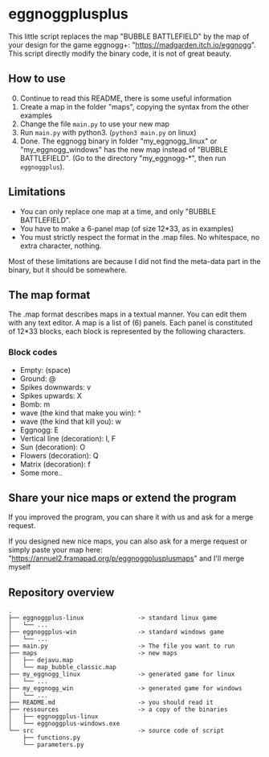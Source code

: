 # eggnoggplusplus #

This little script replaces the map "BUBBLE BATTLEFIELD" by the map of your design for the game eggnogg+: "https://madgarden.itch.io/eggnogg".
This script directly modify the binary code, it is not of great beauty.


## How to use ##
0. Continue to read this README, there is some useful information
1. Create a map in the folder "maps", copying the syntax from the other examples
2. Change the file `main.py` to use your new map
3. Run `main.py` with python3. (`python3 main.py` on linux)
4. Done. The eggnogg binary in folder "my_eggnogg_linux" or "my_eggnogg_windows" has the new map instead of "BUBBLE BATTLEFIELD". (Go to the directory "my_eggnogg-\*", then run `eggnoggplus`).


## Limitations ##
- You can only replace one map at a time, and only "BUBBLE BATTLEFIELD".
- You have to make a 6-panel map (of size 12*33, as in examples)
- You must strictly respect the format in the .map files. No whitespace, no extra character, nothing.

Most of these limitations are because I did not find the meta-data part in the binary, but it should be somewhere.

## The map format ##
The .map format describes maps in a textual manner. You can edit them with any text editor.
A map is a list of (6) panels. Each panel is constituted of 12*33 blocks, each block is represented by the following characters.
### Block codes ###
- Empty:   (space)
- Ground: @
- Spikes downwards: v
- Spikes upwards: X
- Bomb: m
- wave (the kind that make you win): ^
- wave (the kind that kill you): w
- Eggnogg: E
- Vertical line (decoration): I, F
- Sun (decoration): O
- Flowers (decoration): Q
- Matrix (decoration): f
- Some more..

## Share your nice maps or extend the program ##
If you improved the program, you can share it with us and ask for a merge request.

If you designed new nice maps, you can also ask for a merge request or simply paste your map here: "https://annuel2.framapad.org/p/eggnoggplusplusmaps" and I'll merge myself


## Repository overview ##
```
.
├── eggnoggplus-linux               -> standard linux game
│   └── ...
├── eggnoggplus-win                 -> standard windows game
│   └── ...
├── main.py                         -> The file you want to run
├── maps                            -> new maps 
│   ├── dejavu.map
│   └── map_bubble_classic.map
├── my_eggnogg_linux                -> generated game for linux 
│   └── ...
├── my_eggnogg_win                  -> generated game for windows 
│   └── ...
├── README.md                       -> you should read it
├── ressources                      -> a copy of the binaries
│   ├── eggnoggplus-linux
│   └── eggnoggplus-windows.exe
└── src                             -> source code of script
    ├── functions.py
    └── parameters.py
```
